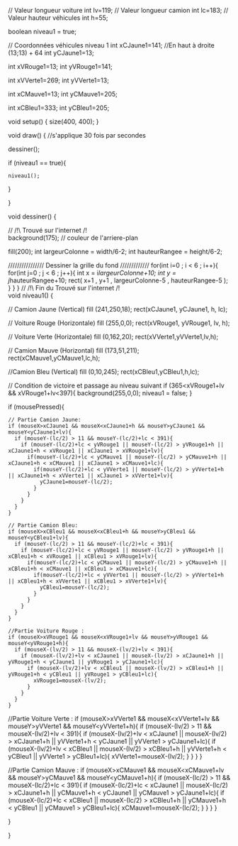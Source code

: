 
// Valeur longueur voiture
int lv=119;
// Valeur longueur camion
int lc=183;
// Valeur hauteur véhicules
int h=55;

boolean niveau1 = true;

// Coordonnées véhicules niveau 1
int xCJaune1=141;  //En haut à droite (13;13)    +  64
int yCJaune1=13;

int xVRouge1=13;
int yVRouge1=141;

int xVVerte1=269;
int yVVerte1=13;

int xCMauve1=13;
int yCMauve1=205;

int xCBleu1=333;
int yCBleu1=205;

void setup() {
  size(400, 400);
}

void draw() { //s'applique 30 fois par secondes
  
  dessiner();


  if (niveau1 == true){
  
    niveau1();
  }

}

void dessiner() {
  
  // /!\ Trouvé sur l'internet /!\
  background(175); // couleur de l'arriere-plan
  
  fill(200);
  int largeurColonne = width/6-2;
  int hauteurRangee = height/6-2;

  //////////////// Dessiner la grille du fond /////////////
  for(int i=0 ; i < 6 ; i++){ 
    for(int j=0 ; j < 6 ; j++){ 
      int x = i*largeurColonne+10;
      int y = j*hauteurRangee+10;
      rect( x+1 , y+1 , largeurColonne-5 , hauteurRangee-5 );
    }
  }
}
// /!\ Fin du Trouvé sur l'internet /!\
void niveau1() {

  // Camion Jaune (Vertical)
  fill (241,250,18);
  rect(xCJaune1, yCJaune1, h, lc);

  // Voiture Rouge (Horizontale)
  fill (255,0,0);
  rect(xVRouge1, yVRouge1, lv, h);

  // Voiture Verte (Horizontale)
  fill (0,162,20);
  rect(xVVerte1,yVVerte1,lv,h);

  // Camion Mauve (Horizontal)
  fill (173,51,211);
  rect(xCMauve1,yCMauve1,lc,h);

  //Camion Bleu (Vertical)
  fill (0,10,245);
  rect(xCBleu1,yCBleu1,h,lc);

  // Condition de victoire et passage au niveau suivant
  if (365<xVRouge1+lv && xVRouge1+lv<397){
    background(255,0,0);
    niveau1 = false;
  }



  if (mousePressed){

    // Partie Camion Jaune:
    if (mouseX>xCJaune1 && mouseX<xCJaune1+h && mouseY>yCJaune1 && mouseY<yCJaune1+lv){
      if (mouseY-(lc/2) > 11 && mouseY-(lc/2)+lc < 391){
        if (mouseY-(lc/2)+lc < yVRouge1 || mouseY-(lc/2) > yVRouge1+h || xCJaune1+h < xVRouge1 || xCJaune1 > xVRouge1+lv){
          if(mouseY-(lc/2)+lc < yCMauve1 || mouseY-(lc/2) > yCMauve1+h || xCJaune1+h < xCMauve1 || xCJaune1 > xCMauve1+lc){
            if(mouseY-(lc/2)+lc < yVVerte1 || mouseY-(lc/2) > yVVerte1+h || xCJaune1+h < xVVerte1 || xCJaune1 > xVVerte1+lv){
              yCJaune1=mouseY-(lc/2);
            }
          }
        }
      }
    }
  
    // Partie Camion Bleu:
    if (mouseX>xCBleu1 && mouseX<xCBleu1+h && mouseY>yCBleu1 && mouseY<yCBleu1+lv){
      if (mouseY-(lc/2) > 11 && mouseY-(lc/2)+lc < 391){
        if (mouseY-(lc/2)+lc < yVRouge1 || mouseY-(lc/2) > yVRouge1+h || xCBleu1+h < xVRouge1 || xCBleu1 > xVRouge1+lv){
          if(mouseY-(lc/2)+lc < yCMauve1 || mouseY-(lc/2) > yCMauve1+h || xCBleu1+h < xCMauve1 || xCBleu1 > xCMauve1+lc){
            if(mouseY-(lc/2)+lc < yVVerte1 || mouseY-(lc/2) > yVVerte1+h || xCBleu1+h < xVVerte1 || xCBleu1 > xVVerte1+lv){
              yCBleu1=mouseY-(lc/2);
            }
          }
        }
      }
    }
 
    //Partie Voiture Rouge :
    if (mouseX>xVRouge1 && mouseX<xVRouge1+lv && mouseY>yVRouge1 && mouseY<yVRouge1+h){
      if (mouseX-(lv/2) > 11 && mouseX-(lv/2)+lv < 391){
        if (mouseX-(lv/2)+lv < xCJaune1 || mouseX-(lv/2) > xCJaune1+h || yVRouge1+h < yCJaune1 || yVRouge1 > yCJaune1+lc){
          if (mouseX-(lv/2)+lv < xCBleu1 || mouseX-(lv/2) > xCBleu1+h || yVRouge1+h < yCBleu1 || yVRouge1 > yCBleu1+lc){
            xVRouge1=mouseX-(lv/2);
          }
        }
      }
    }
  
   //Partie Voiture Verte :
   if (mouseX>xVVerte1 && mouseX<xVVerte1+lv && mouseY>yVVerte1 && mouseY<yVVerte1+h){
      if (mouseX-(lv/2) > 11 && mouseX-(lv/2)+lv < 391){
        if (mouseX-(lv/2)+lv < xCJaune1 || mouseX-(lv/2) > xCJaune1+h || yVVerte1+h < yCJaune1 || yVVerte1 > yCJaune1+lc){
          if (mouseX-(lv/2)+lv < xCBleu1 || mouseX-(lv/2) > xCBleu1+h || yVVerte1+h < yCBleu1 || yVVerte1 > yCBleu1+lc){
            xVVerte1=mouseX-(lv/2);
          }
        }
      }
    }
 
   //Partie Camion Mauve :
   if (mouseX>xCMauve1 && mouseX<xCMauve1+lv && mouseY>yCMauve1 && mouseY<yCMauve1+h){
      if (mouseX-(lc/2) > 11 && mouseX-(lc/2)+lc < 391){
        if (mouseX-(lc/2)+lc < xCJaune1 || mouseX-(lc/2) > xCJaune1+h || yCMauve1+h < yCJaune1 || yCMauve1 > yCJaune1+lc){
          if (mouseX-(lc/2)+lc < xCBleu1 || mouseX-(lc/2) > xCBleu1+h || yCMauve1+h < yCBleu1 || yCMauve1 > yCBleu1+lc){
            xCMauve1=mouseX-(lc/2);
          }
        }
      }
    }
    
  }
  
}
